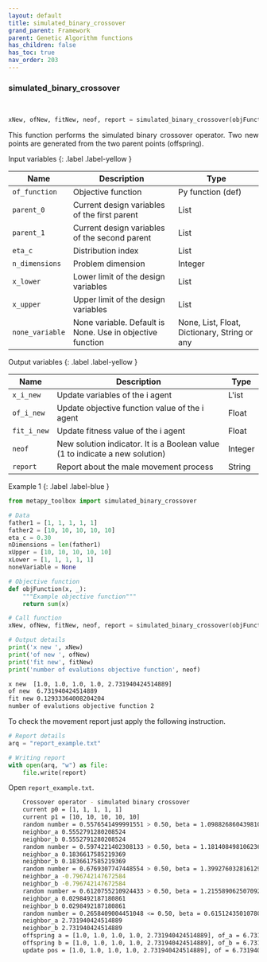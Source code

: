 ```yaml
---
layout: default
title: simulated_binary_crossover
grand_parent: Framework
parent: Genetic Algorithm functions
has_children: false
has_toc: true
nav_order: 203
---
```


<!--Don't delete ths script-->
<script src = "https://polyfill.io/v3/polyfill.min.js?features=es6"></script>
<script id = "MathJax-script" async src="https://cdn.jsdelivr.net/npm/mathjax@3/es5/tex-mml-chtml.js"></script>
<!--Don't delete ths script-->

<h3>simulated_binary_crossover</h3>
<br>

```python
xNew, ofNew, fitNew, neof, report = simulated_binary_crossover(objFunction, father1, father2, eta_c, nDimensions, xUpper, xLower, noneVariable)
```

<p align = "justify">
This function performs the simulated binary crossover operator. Two new points are generated from the two parent points (offspring).</p>

Input variables
{: .label .label-yellow }

<table style = "width:100%">
   <thead>
     <tr>
       <th>Name</th>
       <th>Description</th>
       <th>Type</th>
     </tr>
   </thead>
   <tr>
       <td><code>of_function</code></td>
       <td>Objective function</td>
       <td>Py function (def)</td>
   </tr> 
   <tr>
       <td><code>parent_0</code></td>
       <td>Current design variables of the first parent</td>
       <td>List</td>
   </tr>
   <tr>
       <td><code>parent_1</code></td>
       <td>Current design variables of the second parent</td>
       <td>List</td>
   </tr>
   <tr>
       <td><code>eta_c</code></td>
       <td>Distribution index</td>
       <td>List</td>
   </tr>
   <tr>
       <td><code>n_dimensions</code></td>
       <td>Problem dimension</td>
       <td>Integer</td>
   </tr>   
   <tr>
       <td><code>x_lower</code></td>
       <td>Lower limit of the design variables</td>
       <td>List</td>
   </tr>
   <tr>
       <td><code>x_upper</code></td>
       <td>Upper limit of the design variables</td>
       <td>List</td>
   </tr>
   <tr>
       <td><code>none_variable</code></td>
       <td>None variable. Default is None. Use in objective function</td>
       <td>None, List, Float, Dictionary, String or any</td>
   </tr>
</table>

Output variables
{: .label .label-yellow }

<table style = "width:100%">
   <thead>
     <tr>
       <th>Name</th>
       <th>Description</th>
       <th>Type</th>
     </tr>
   </thead>
   <tr>
       <td><code>x_i_new</code></td>
       <td>Update variables of the i agent</td>
       <td>L'ist</td>
   </tr>
   <tr>
       <td><code>of_i_new</code></td>
       <td> Update objective function value of the i agent</td>
       <td>Float</td>
   </tr>
   <tr>
       <td><code>fit_i_new</code></td>
       <td>Update fitness value of the i agent</td>
       <td>Float</td>
   </tr>
   <tr>
       <td><code>neof</code></td>
       <td>New solution indicator. It is a Boolean value (1 to indicate a new solution)</td>
       <td>Integer</td>
   </tr>
   <tr>
       <td><code>report</code></td>
       <td>Report about the male movement process</td>
       <td>String</td>
   </tr>
</table>

Example 1
{: .label .label-blue }

<p align = "justify">
 <i>
 </i>
</p>

```python
from metapy_toolbox import simulated_binary_crossover

# Data
father1 = [1, 1, 1, 1, 1]
father2 = [10, 10, 10, 10, 10]
eta_c = 0.30
nDimensions = len(father1)
xUpper = [10, 10, 10, 10, 10]
xLower = [1, 1, 1, 1, 1]
noneVariable = None

# Objective function
def objFunction(x, _):
    """Example objective function"""
    return sum(x)

# Call function
xNew, ofNew, fitNew, neof, report = simulated_binary_crossover(objFunction, father1, father2, eta_c, nDimensions, xUpper, xLower, noneVariable)

# Output details
print('x new ', xNew)
print('of new ', ofNew)
print('fit new', fitNew)
print('number of evalutions objective function', neof)
```

```bash
x new  [1.0, 1.0, 1.0, 1.0, 2.731940424514889]
of new  6.731940424514889
fit new 0.12933364008204204
number of evalutions objective function 2
```

<p align = "justify">
  To check the movement report just apply the following instruction.
</p>

```python
# Report details
arq = "report_example.txt"

# Writing report
with open(arq, "w") as file:
    file.write(report)
```

<p align = "justify">
  Open <code>report_example.txt</code>. 
</p>

```bash
    Crossover operator - simulated binary crossover
    current p0 = [1, 1, 1, 1, 1]
    current p1 = [10, 10, 10, 10, 10]
    random number = 0.5576541499991551 > 0.50, beta = 1.0988268604398106
    neighbor_a 0.5552791280208524
    neighbor_b 0.5552791280208524
    random number = 0.5974221402308133 > 0.50, beta = 1.1814084981062363
    neighbor_a 0.1836617585219369
    neighbor_b 0.1836617585219369
    random number = 0.6769307747448554 > 0.50, beta = 1.3992760328161298
    neighbor_a -0.796742147672584
    neighbor_b -0.796742147672584
    random number = 0.6120755210924433 > 0.50, beta = 1.215589062507092
    neighbor_a 0.0298492187180861
    neighbor_b 0.0298492187180861
    random number = 0.2658409004451048 <= 0.50, beta = 0.6151243501078025
    neighbor_a 2.731940424514889
    neighbor_b 2.731940424514889
    offspring a = [1.0, 1.0, 1.0, 1.0, 2.731940424514889], of_a = 6.731940424514889
    offspring b = [1.0, 1.0, 1.0, 1.0, 2.731940424514889], of_b = 6.731940424514889
    update pos = [1.0, 1.0, 1.0, 1.0, 2.731940424514889], of = 6.731940424514889, fit = 0.12933364008204204
```
